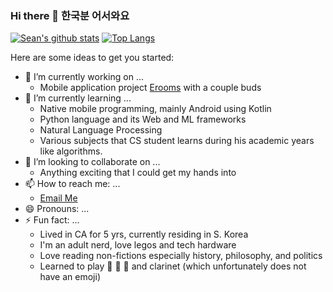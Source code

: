 ### Hi there 👋 한국분 어서와요 

[![Sean's github stats](https://github-readme-stats.vercel.app/api?username=KKodiac&show_icons=true&theme=tokyonight)](https://github.com/anuraghazra/github-readme-stats)
[![Top Langs](https://github-readme-stats.vercel.app/api/top-langs/?username=KKodiac&layout=compact&theme=tokyonight)](https://github.com/anuraghazra/github-readme-stats)

Here are some ideas to get you started:

- 🔭 I’m currently working on ... 
  - Mobile application project [Erooms](https://github.com/Heejeong01110/Erooms/tree/main) with a couple buds
- 🌱 I’m currently learning ...
  - Native mobile programming, mainly Android using Kotlin
  - Python language and its Web and ML frameworks
  - Natural Language Processing 
  - Various subjects that CS student learns during his academic years like algorithms.
- 👯 I’m looking to collaborate on ...
  - Anything exciting that I could get my hands into 
- 📫 How to reach me: ...
  - [Email Me](seanhong2000@gmail.com)
- 😄 Pronouns: ...
- ⚡ Fun fact: ...
  - Lived in CA for 5 yrs, currently residing in S. Korea
  - I'm an adult nerd, love legos and tech hardware
  - Love reading non-fictions especially history, philosophy, and politics
  - Learned to play 🎸 🎹 🎻 and clarinet (which unfortunately does not have an emoji)
